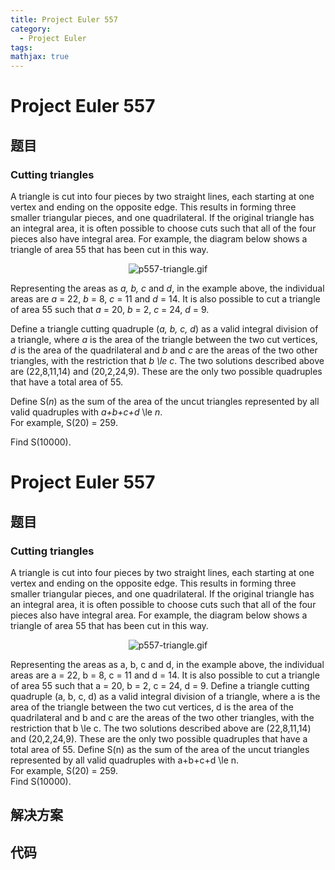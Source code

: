 ```yaml
---
title: Project Euler 557
category:
  - Project Euler
tags:
mathjax: true
---
```

<escape><!-- more --></escape>
    
# Project Euler 557
## 题目
### Cutting triangles



A triangle is cut into four pieces by two straight lines, each starting at one vertex and ending on the opposite edge. This results in forming three smaller triangular pieces, and one quadrilateral.  If the original triangle has an integral area, it is often possible to choose cuts such that all of the four pieces also have integral area.  For example, the diagram below shows a triangle of area 55 that has been cut in this way.

<div align="center"><img src="project/images/p557-triangle.gif" alt="p557-triangle.gif" /></div>

Representing the areas as <var>a, b, c</var> and <var>d</var>, in the example above, the individual areas are <var>a</var> = 22, <var>b</var> = 8, <var>c</var> = 11 and <var>d</var> = 14.  It is also possible to cut a triangle of area 55 such that <var>a</var> = 20, <var>b</var> = 2, <var>c</var> = 24, <var>d</var> = 9.

Define a triangle cutting quadruple (<var>a, b, c, d</var>) as a valid integral division of a triangle, where <var>a</var> is the area of the triangle between the two cut vertices, <var>d</var> is the area of the quadrilateral and <var>b</var> and <var>c</var> are the areas of the two other triangles, with the restriction that <var>b \le c</var>.  The two solutions described above are (22,8,11,14) and (20,2,24,9).  These are the only two possible quadruples that have a total area of 55.


Define S(<var>n</var>) as the sum of the area of the uncut triangles represented by all valid quadruples with <var>a+b+c+d</var> \le <var>n</var>.<br /> For example, S(20) = 259.  


Find S(10000).





# Project Euler 557
## 题目
### Cutting triangles

A triangle is cut into four pieces by two straight lines, each starting at one vertex and ending on the opposite edge. This results in forming three smaller triangular pieces, and one quadrilateral.  If the original triangle has an integral area, it is often possible to choose cuts such that all of the four pieces also have integral area.  For example, the diagram below shows a triangle of area 55 that has been cut in this way.
<center><img src="https://projecteuler.net/project/images/p557-triangle.gif" alt="p557-triangle.gif"></center>

Representing the areas as a, b, c and d, in the example above, the individual areas are a = 22, b = 8, c = 11 and d = 14.  It is also possible to cut a triangle of area 55 such that a = 20, b = 2, c = 24, d = 9.
Define a triangle cutting quadruple (a, b, c, d) as a valid integral division of a triangle, where a is the area of the triangle between the two cut vertices, d is the area of the quadrilateral and b and c are the areas of the two other triangles, with the restriction that b \le c.  The two solutions described above are (22,8,11,14) and (20,2,24,9).  These are the only two possible quadruples that have a total area of 55.
Define S(n) as the sum of the area of the uncut triangles represented by all valid quadruples with a+b+c+d \le n.<br>For example, S(20) = 259.  
Find S(10000).


## 解决方案


## 代码


